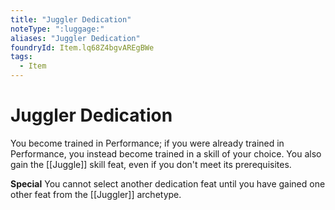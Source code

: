 ```yaml
---
title: "Juggler Dedication"
noteType: ":luggage:"
aliases: "Juggler Dedication"
foundryId: Item.lq68Z4bgvAREgBWe
tags:
  - Item
---
```


# Juggler Dedication

You become trained in Performance; if you were already trained in Performance, you instead become trained in a skill of your choice. You also gain the [[Juggle]] skill feat, even if you don't meet its prerequisites.

**Special** You cannot select another dedication feat until you have gained one other feat from the [[Juggler]] archetype.
